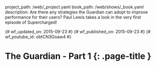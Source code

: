 project_path: /web/_project.yaml
book_path: /web/shows/_book.yaml
description: Are there any strategies the Guardian can adopt to improve performance for their users? Paul Lewis takes a look in the very first episode of Supercharged!

{# wf_updated_on: 2015-09-23 #}
{# wf_published_on: 2015-09-23 #}
{# wf_youtube_id: obtCN3Goaw4 #}

# The Guardian - Part 1 {: .page-title }


<div class="video-wrapper">
  <iframe class="devsite-embedded-youtube-video" data-video-id="obtCN3Goaw4"
          data-autohide="1" data-showinfo="0" frameborder="0" allowfullscreen>
  </iframe>
</div>

